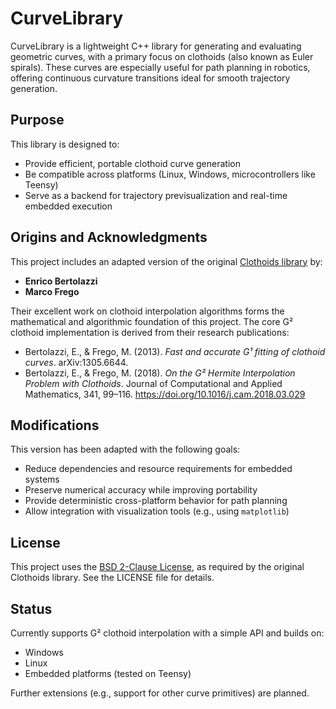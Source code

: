 # CurveLibrary

CurveLibrary is a lightweight C++ library for generating and evaluating geometric curves, with a primary focus on clothoids (also known as Euler spirals). These curves are especially useful for path planning in robotics, offering continuous curvature transitions ideal for smooth trajectory generation.

## Purpose

This library is designed to:
- Provide efficient, portable clothoid curve generation
- Be compatible across platforms (Linux, Windows, microcontrollers like Teensy)
- Serve as a backend for trajectory previsualization and real-time embedded execution

## Origins and Acknowledgments

This project includes an adapted version of the original [Clothoids library](https://github.com/ebertolazzi/Clothoids) by:

- **Enrico Bertolazzi**  
- **Marco Frego**

Their excellent work on clothoid interpolation algorithms forms the mathematical and algorithmic foundation of this project. The core G² clothoid implementation is derived from their research publications:

- Bertolazzi, E., & Frego, M. (2013). *Fast and accurate G¹ fitting of clothoid curves*. arXiv:1305.6644.  
- Bertolazzi, E., & Frego, M. (2018). *On the G² Hermite Interpolation Problem with Clothoids*. Journal of Computational and Applied Mathematics, 341, 99–116. https://doi.org/10.1016/j.cam.2018.03.029

## Modifications

This version has been adapted with the following goals:
- Reduce dependencies and resource requirements for embedded systems
- Preserve numerical accuracy while improving portability
- Provide deterministic cross-platform behavior for path planning
- Allow integration with visualization tools (e.g., using `matplotlib`)

## License

This project uses the [BSD 2-Clause License](LICENSE), as required by the original Clothoids library. See the LICENSE file for details.

## Status

Currently supports G² clothoid interpolation with a simple API and builds on:
- Windows
- Linux
- Embedded platforms (tested on Teensy)

Further extensions (e.g., support for other curve primitives) are planned.
